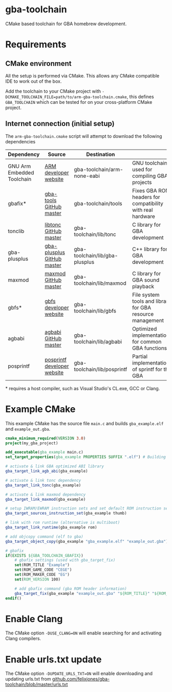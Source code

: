 # gba-toolchain

CMake based toolchain for GBA homebrew development.

# Requirements

## CMake environment

All the setup is performed via CMake. This allows any CMake compatible IDE to work out of the box.

Add the toolchain to your CMake project with `-DCMAKE_TOOLCHAIN_FILE=path/to/arm-gba-toolchain.cmake`, this defines `GBA_TOOLCHAIN` which can be tested for on your cross-platform CMake project.

## Internet connection (initial setup)

The `arm-gba-toolchain.cmake` script will attempt to download the following dependencies

|Dependency|Source|Destination||
|---|---|---|---|
|GNU Arm Embedded Toolchain|[ARM developer website](https://developer.arm.com/tools-and-software/open-source-software/developer-tools/gnu-toolchain/gnu-rm/downloads)|   gba-toolchain/arm-none-eabi|GNU toolchain used for compiling GBA projects|
|gbafix*|[gba-tools GitHub master](https://raw.githubusercontent.com/devkitPro/gba-tools/master/src/gbafix.c)|gba-toolchain/tools|Fixes GBA ROM headers for compatibility with real hardware|
|tonclib|[libtonc GitHub master](https://github.com/devkitPro/libtonc)|gba-toolchain/lib/tonc|C library for GBA development|
|gba-plusplus|[gba-plusplus GitHub master](https://github.com/felixjones/gba-plusplus)|gba-toolchain/lib/gba-plusplus|C++ library for GBA development|
|maxmod|[maxmod GitHub master](https://github.com/devkitPro/maxmod)|gba-toolchain/lib/maxmod|C library for GBA sound playback|
|gbfs*|[gbfs developer website](http://www.pineight.com/gba/#gbfs)|gba-toolchain/lib/gbfs|File system tools and library for GBA resource management|
|agbabi|[agbabi GitHub master](https://github.com/felixjones/agbabi)|gba-toolchain/lib/agbabi|Optimized implementations for common GBA functions|
|posprintf|[posprintf developer website](http://danposluns.com/danposluns/gbadev/posprintf/index.html)|gba-toolchain/lib/posprintf|Partial implementation of sprintf for the GBA|

\* requires a host compiler, such as Visual Studio's CL.exe, GCC or Clang.

# Example CMake

This example CMake has the source file `main.c` and builds `gba_example.elf` and `example_out.gba`.

```cmake
cmake_minimum_required(VERSION 3.0)
project(my_gba_project)

add_executable(gba_example main.c)
set_target_properties(gba_example PROPERTIES SUFFIX ".elf") # Building gba_example.elf

# activate & link GBA optimized ABI library
gba_target_link_agb_abi(gba_example)

# activate & link tonc dependency
gba_target_link_tonc(gba_example)

# activate & link maxmod dependency
gba_target_link_maxmod(gba_example)

# setup IWRAM/EWRAM instruction sets and set default ROM instruction set to thumb
gba_target_sources_instruction_set(gba_example thumb)

# link with rom runtime (alternative is multiboot)
gba_target_link_runtime(gba_example rom)

# add objcopy command (elf to gba)
gba_target_object_copy(gba_example "gba_example.elf" "example_out.gba")

# gbafix
if(EXISTS ${GBA_TOOLCHAIN_GBAFIX})
    # gbafix settings (used with gba_target_fix)
    set(ROM_TITLE "Example")
    set(ROM_GAME_CODE "CEGE")
    set(ROM_MAKER_CODE "EG")
    set(ROM_VERSION 100)

    # add gbafix command (gba ROM header information)
    gba_target_fix(gba_example "example_out.gba" "${ROM_TITLE}" "${ROM_GAME_CODE}" "${ROM_MAKER_CODE}" ${ROM_VERSION})
endif()
```

# Enable Clang

The CMake option `-DUSE_CLANG=ON` will enable searching for and activating Clang compilers.

# Enable urls.txt update

The CMake option `-DUPDATE_URLS_TXT=ON` will enable downloading and updating urls.txt from [github.com/felixjones/gba-toolchain/blob/master/urls.txt](https://github.com/felixjones/gba-toolchain/blob/master/urls.txt)
